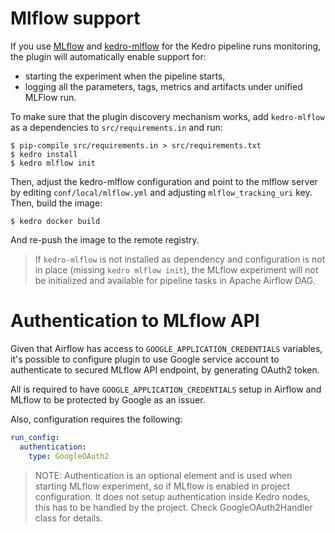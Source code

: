 # Mlflow support

If you use [MLflow](https://mlflow.org/) and [kedro-mlflow](https://kedro-mlflow.readthedocs.io/) for the Kedro 
pipeline runs monitoring, the plugin will automatically enable support for:

* starting the experiment when the pipeline starts,
* logging all the parameters, tags, metrics and artifacts under unified MLFlow run.

To make sure that the plugin discovery mechanism works, add `kedro-mlflow` as a dependencies to `src/requirements.in`
and run:

```console
$ pip-compile src/requirements.in > src/requirements.txt 
$ kedro install
$ kedro mlflow init
```

Then, adjust the kedro-mlflow configuration and point to the mlflow server by editing `conf/local/mlflow.yml` and adjusting `mlflow_tracking_uri` key. Then, build the image:

```console
$ kedro docker build
```

And re-push the image to the remote registry.

> If `kedro-mlflow` is not installed as dependency and configuration is not in place (missing `kedro mlflow init`), the 
> MLflow experiment will not be initialized and available for pipeline tasks in Apache Airflow DAG.

# Authentication to MLflow API

Given that Airflow has access to `GOOGLE_APPLICATION_CREDENTIALS` variables, it's possible to configure plugin
to use Google service account to authenticate to secured MLflow API endpoint, by generating OAuth2 token.

All is required to have `GOOGLE_APPLICATION_CREDENTIALS` setup in Airflow and MLflow to be protected by Google as an
issuer.

Also, configuration requires the following:

```yaml
run_config:
  authentication:
    type: GoogleOAuth2
```

> NOTE: Authentication is an optional element and is used when starting MLflow experiment, so if MLflow is enabled in
> project configuration. It does not setup authentication inside Kedro nodes, this has to be handled by the project.
> Check GoogleOAuth2Handler class for details.
